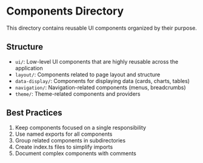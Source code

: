# Components Directory

This directory contains reusable UI components organized by their purpose.

## Structure

- `ui/`: Low-level UI components that are highly reusable across the application
- `layout/`: Components related to page layout and structure
- `data-display/`: Components for displaying data (cards, charts, tables)
- `navigation/`: Navigation-related components (menus, breadcrumbs)
- `theme/`: Theme-related components and providers

## Best Practices

1. Keep components focused on a single responsibility
2. Use named exports for all components
3. Group related components in subdirectories
4. Create index.ts files to simplify imports
5. Document complex components with comments